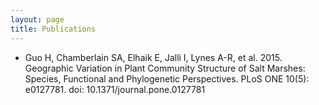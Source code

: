 ```yaml
---
layout: page
title: Publications
---
```


+ Guo H, Chamberlain SA, Elhaik E, Jalli I, Lynes A-R, et al. 2015. Geographic Variation in Plant Community Structure of Salt Marshes: Species, Functional and Phylogenetic Perspectives. PLoS ONE 10(5): e0127781. doi: 10.1371/journal.pone.0127781
